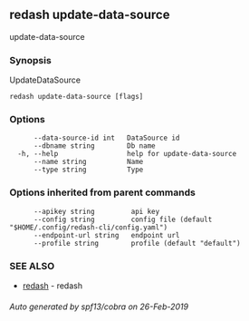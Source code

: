 ## redash update-data-source

update-data-source

### Synopsis

UpdateDataSource

```
redash update-data-source [flags]
```

### Options

```
      --data-source-id int   DataSource id
      --dbname string        Db name
  -h, --help                 help for update-data-source
      --name string          Name
      --type string          Type
```

### Options inherited from parent commands

```
      --apikey string         api key
      --config string         config file (default "$HOME/.config/redash-cli/config.yaml")
      --endpoint-url string   endpoint url
      --profile string        profile (default "default")
```

### SEE ALSO

* [redash](redash.md)	 - redash

###### Auto generated by spf13/cobra on 26-Feb-2019
